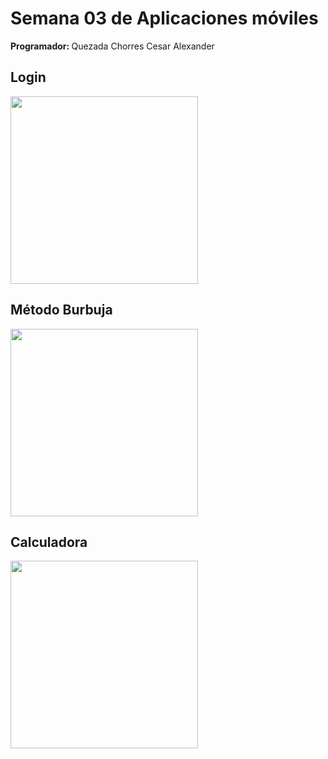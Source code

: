 <h1>Semana 03 de Aplicaciones móviles</h1>
<strong>Programador: </strong>Quezada Chorres Cesar Alexander
<h2>Login</h2>
<img src="https://github.com/user-attachments/assets/88c005a6-6d6d-4b16-9b5f-e8844fab8e57" width="300px" />

<h2>Método Burbuja</h2>
<img src="https://github.com/user-attachments/assets/4e645097-048b-408b-90b3-c619dbb2376a" width="300px" />

<h2>Calculadora</h2>
<img src="https://github.com/user-attachments/assets/b003b3b8-9c0a-4728-bf93-5746814ec40b" width="300px" />

